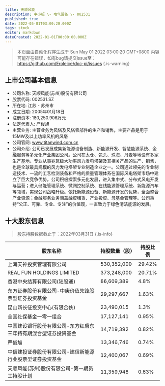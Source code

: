 ```yaml
---
title: 天顺风能
description: 中小板 \- 电气设备 \- 002531
published: true
date: 2022-05-01T03:00:20.000Z
tags: stock
editor: markdown
dateCreated: 2022-01-01T00:00:00.000Z
---
```


> 本页面由自动化程序生成于 Sun May 01 2022 03:00:20 GMT+0800
> 内容可能存在错误，如有bug请提交issue至：https://github.com/Eroleice/doc-pi/issues
{.is-warning}

## 上市公司基本信息
- 公司名称: 天顺风能(苏州)股份有限公司
- 股票代码: 002531.SZ
- 所在地: 江苏 - 苏州市
- 成立日期: 2005年01月18日
- 注册资本: 180,250.906万元
- 法定代表人: 严俊旭
- 主营业务: 主营业务为风塔及风塔零部件的生产和销售，主要产品是用于15MW及以上功率风机的风塔
- 公司官网: www.titanwind.com.cn
- 公司介绍: 公司已发展成集新能源设备制造、新能源开发、智慧能源系统、金融服务等多元化产业集团公司。公司在太仓、包头、珠海、丹麦等地设有多家生产基地，专业从事兆瓦级大功率风力发电塔架及其相关产品的生产、销售，也是全球最具规模的风力发电塔架专业制造企业之一。公司通过领先的专业制造技术、一流的工艺检测装备和严格的质量管理体系在国际风电塔架市场中建立了巨大竞争优势。公司积极探索多元化发展，进入集中式、分布式风电开发与运营；进入储能管理系统、微网控制系统、在线能源管理系统、新能源汽车等领域，实现公司战略升级。依托新能源设备、新能源开发的优势，全面整合产业资源；金融服务业务涵盖融资租赁、产业投资、母基金管理等。公司秉持“公正、可靠、专业、专注”的价值观，一直致力于绿色清洁能源的发展。


## 十大股东信息
> 股东持股数据截止于：2022年03月31日
{.is-info}

| 股东名称 | 持股数量（股） | 持股比例 |
| --- | --- | --- |
| 上海天神投资管理有限公司 | 530,352,000 | 29.42% |
| REAL FUN HOLDINGS LIMITED | 373,248,000 | 20.71% |
| 香港中央结算有限公司(陆股通) | 86,609,389 | 4.8% |
| 东方证券股份有限公司-中庚价值先锋股票型证券投资基金 | 29,297,667 | 1.63% |
| 昆山新长征投资中心(有限合伙) | 23,490,015 | 1.3% |
| 全国社保基金一零一组合 | 17,127,141 | 0.95% |
| 中国建设银行股份有限公司-东方红启东三年持有期混合型证券投资基金 | 14,719,392 | 0.82% |
| 严俊旭 | 13,346,746 | 0.74% |
| 中信建投证券股份有限公司-建信新能源行业股票型证券投资基金 | 12,400,067 | 0.69% |
| 天顺风能(苏州)股份有限公司-第一期员工持股计划 | 11,359,948 | 0.63% |




